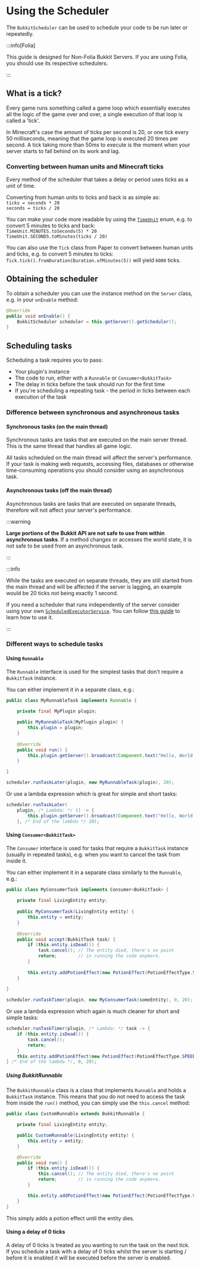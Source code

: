 ﻿---
slug: /dev/scheduler
---

# Using the Scheduler

The `BukkitScheduler` can be used to schedule your code to be run later or repeatedly.

:::info[Folia]

This guide is designed for Non-Folia Bukkit Servers. If you are using Folia, you should use its respective schedulers.

:::

## What is a tick?

Every game runs something called a game loop which essentially executes all the logic of the game over and over,
a single execution of that loop is called a 'tick'.

In Minecraft's case the amount of ticks per second is 20, or one tick every 50 milliseconds,
meaning that the game loop is executed 20 times per second. A tick taking more than 50ms to execute is the moment
when your server starts to fall behind on its work and lag.

### Converting between human units and Minecraft ticks

Every method of the scheduler that takes a delay or period uses ticks as a unit of time.

Converting from human units to ticks and back is as simple as:  
`ticks = seconds * 20`  
`seconds = ticks / 20`

You can make your code more readable by using the
[`TimeUnit`](https://docs.oracle.com/en/java/javase/17/docs/api/java.base/java/util/concurrent/TimeUnit.html)
enum, e.g. to convert 5 minutes to ticks and back:  
`TimeUnit.MINUTES.toSeconds(5) * 20`  
`TimeUnit.SECONDS.toMinutes(ticks / 20)`

You can also use the `Tick` class from Paper to convert between human units and ticks, e.g. to convert 5 minutes to ticks:
`Tick.tick().fromDuration(Duration.ofMinutes(5))` will yield `6000` ticks.

## Obtaining the scheduler

To obtain a scheduler you can use the instance method on the `Server` class, e.g. in your `onEnable` method:

```java
@Override
public void onEnable() {
    BukkitScheduler scheduler = this.getServer().getScheduler();
}
```

## Scheduling tasks

Scheduling a task requires you to pass:

- Your plugin's instance
- The code to run, either with a `Runnable` or `Consumer<BukkitTask>`
- The delay in ticks before the task should run for the first time
- If you're scheduling a repeating task - the period in ticks between each execution of the task

### Difference between synchronous and asynchronous tasks

#### Synchronous tasks (on the main thread)

Synchronous tasks are tasks that are executed on the main server thread. This is the same
thread that handles all game logic.

All tasks scheduled on the main thread will affect the server's performance. If your task
is making web requests, accessing files, databases or otherwise time-consuming operations you should consider using 
an asynchronous task.

#### Asynchronous tasks (off the main thread)

Asynchronous tasks are tasks that are executed on separate threads, therefore will not affect
your server's performance.

:::warning

**Large portions of the Bukkit API are not safe to use from within asynchronous tasks**. If a method changes or 
accesses the world state, it is not safe to be used from an asynchronous task.

:::

:::info

While the tasks are executed on separate threads, they are still started from the main thread
and will be affected if the server is lagging, an example would be 20 ticks not being exactly 1 second.

If you need a scheduler that runs independently of the server consider using your own
[`ScheduledExecutorService`](https://docs.oracle.com/en/java/javase/17/docs/api/java.base/java/util/concurrent/ScheduledExecutorService.html).
You can follow [this guide](https://www.baeldung.com/java-executor-service-tutorial#ScheduledExecutorService) to learn how to use it.

:::

### Different ways to schedule tasks

#### Using `Runnable`

The `Runnable` interface is used for the simplest tasks that don't require a `BukkitTask` instance.

You can either implement it in a separate class, e.g.:

```java
public class MyRunnableTask implements Runnable {

    private final MyPlugin plugin;
    
    public MyRunnableTask(MyPlugin plugin) {
        this.plugin = plugin;
    }
    
    @Override
    public void run() {
        this.plugin.getServer().broadcast(Component.text("Hello, World!"));
    }

}
```
```java
scheduler.runTaskLater(plugin, new MyRunnableTask(plugin), 20);
```

Or use a lambda expression which is great for simple and short tasks:

```java
scheduler.runTaskLater(
    plugin, /* Lambda: */ () -> {
        this.plugin.getServer().broadcast(Component.text("Hello, World!"));
    }, /* End of the lambda */ 20);
```

#### Using `Consumer<BukkitTask>`

The `Consumer` interface is used for tasks that require a `BukkitTask` instance (usually in repeated tasks),
e.g. when you want to cancel the task from inside it.

You can either implement it in a separate class similarly to the `Runnable`, e.g.:

```java
public class MyConsumerTask implements Consumer<BukkitTask> {
    
    private final LivingEntity entity;
    
    public MyConsumerTask(LivingEntity entity) {
        this.entity = entity;
    }
    
    @Override
    public void accept(BukkitTask task) {
        if (this.entity.isDead()) {
            task.cancel(); // The entity died, there's no point
            return;        // in running the code anymore.
        }
        
        this.entity.addPotionEffect(new PotionEffect(PotionEffectType.SPEED, 20, 1));
    }
    
}
```
```java
scheduler.runTaskTimer(plugin, new MyConsumerTask(someEntity), 0, 20);
```

Or use a lambda expression which again is much cleaner for short and simple tasks:

```java
scheduler.runTaskTimer(plugin, /* Lambda: */ task -> {
    if (this.entity.isDead()) {
        task.cancel();
        return;
    }
    this.entity.addPotionEffect(new PotionEffect(PotionEffectType.SPEED, 20, 1));
} /* End of the lambda */, 0, 20);
```

##### Using BukkitRunnable

The `BukkitRunnable` class is a class that implements `Runnable` and holds a `BukkitTask` instance. This means that you do
not need to access the task from inside the `run()` method, you can simply use the `this.cancel` method:

```java
public class CustomRunnable extends BukkitRunnable {

    private final LivingEntity entity;

    public CustomRunnable(LivingEntity entity) {
        this.entity = entity;
    }

    @Override
    public void run() {
        if (this.entity.isDead()) {
            this.cancel(); // The entity died, there's no point
            return;        // in running the code anymore.
        }

        this.entity.addPotionEffect(new PotionEffect(PotionEffectType.SPEED, 20, 1));
    }
}
```

This simply adds a potion effect until the entity dies. 

#### Using a delay of 0 ticks

A delay of 0 ticks is treated as you wanting to run the task on the next tick. If you schedule a task with a delay of 0 ticks
whilst the server is starting / before it is enabled it will be executed before the server is enabled.
